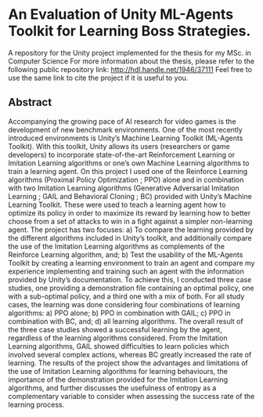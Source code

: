 # An Evaluation of Unity ML-Agents Toolkit for Learning Boss Strategies.

A repository for the Unity project implemented for the thesis for my MSc. in Computer Science
For more information about the thesis, please refer to the following public repository link: http://hdl.handle.net/1946/37111
Feel free to use the same link to cite the project if it is useful to you.

## Abstract
Accompanying the growing pace of AI research for video games is the development of new benchmark environments. One of the most recently introduced environments is Unity’s Machine Learning Toolkit (ML-Agents Toolkit). With this toolkit, Unity allows its users (researchers or game developers) to incorporate state-of-the-art Reinforcement Learning or Imitation Learning algorithms or one’s own Machine Learning algorithms to train a learning agent. On this project I used one of the Reinforce Learning algorithms (Proximal Policy Optimization ; PPO) alone and in combination with two Imitation Learning algorithms (Generative Adversarial Imitation Learning ; GAIL and Behavioral Cloning ; BC) provided with Unity’s Machine Learning Toolkit. These were used to teach a learning agent how to optimize its policy in order to maximize its reward by learning how to better choose from a set of attacks to win in a fight against a simpler non-learning agent. The project has two focuses: a) To compare the learning provided by the different algorithms included in Unity’s toolkit, and additionally compare the use of the Imitation Learning algorithms as complements of the Reinforce Learning algorithm, and; b) Test the usability of the ML-Agents Toolkit by creating a learning environment to train an agent and compare my experience implementing and training such an agent with the information provided by Unity’s documentation. To achieve this, I conducted three case studies, one providing a demonstration file containing an optimal policy, one with a sub-optimal policy, and a third one with a mix of both. For all study cases, the learning was done considering four combinations of learning algorithms: a) PPO alone; b) PPO in combination with GAIL; c) PPO in combination with BC, and; d) all learning algorithms. The overall result of the three case studies showed a successful learning by the agent, regardless of the learning algorithms considered. From the Imitation Learning algorithms, GAIL showed difficulties to learn policies which involved several complex actions, whereas BC greatly increased the rate of learning. The results of the project show the advantages and limitations of the use of Imitation Learning algorithms for learning behaviours, the importance of the demonstration provided for the Imitation Learning algorithms, and further discusses the usefulness of entropy as a complementary variable to consider when assessing the success rate of the learning process.
